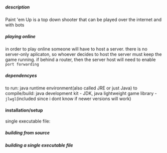 ##### description

Paint 'em Up is a top down shooter that can be played over the internet and with bots

##### playing online

in order to play online someone will have to host a server. there is no server-only aplicaton, so whoever decides to host the server must keep the game running. if behind a router, then the server host will need to enable `port forwarding`

##### dependencyes

to run: java runtime environment(also called JRE or just Java)
to compile/build: java development kit - JDK, java lightweight game library - `jlwgl`(included since i dont know if newer versions will work)

#### installation/setup

single executable file:

##### building from source

##### building a single executable file
